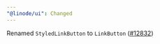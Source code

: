 ```yaml
---
"@linode/ui": Changed
---
```


Renamed `StyledLinkButton` to `LinkButton` ([#12832](https://github.com/linode/manager/pull/12832))

